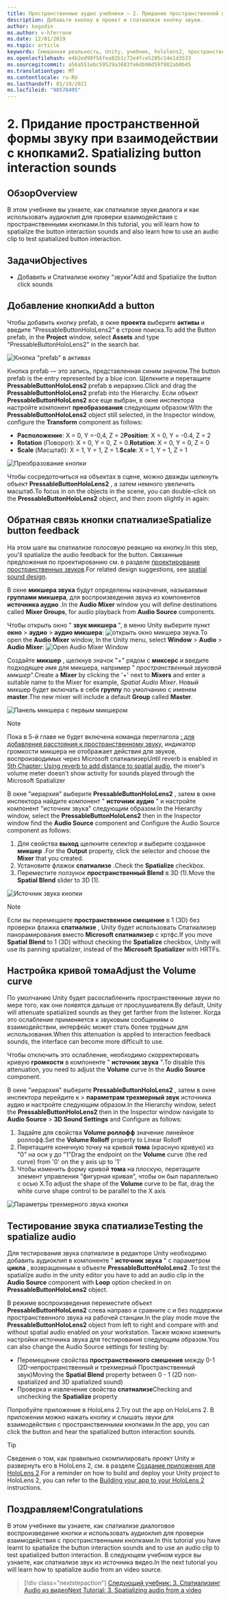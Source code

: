 ```yaml
---
title: Пространственные аудио учебники — 2. Придание пространственной формы звуку при взаимодействии с кнопками
description: Добавьте кнопку в проект и спатиализе кнопку звуки.
author: kegodin
ms.author: v-hferrone
ms.date: 12/01/2019
ms.topic: article
keywords: Смешанная реальность, Unity, учебник, hololens2, пространственный аудио, МРТК, набор средств для смешанной реальности, UWP, Windows 10, ХРТФ, функция передачи, связанная с HEAD, переглагол, Microsoft Спатиализер, Prefabs, кривая тома
ms.openlocfilehash: e4b2ed99f56fea82b1c72e4fce5205c14e1d3533
ms.sourcegitcommit: a56a551ebc59529a3683fe6db90d59f982ab0b45
ms.translationtype: MT
ms.contentlocale: ru-RU
ms.lasthandoff: 01/19/2021
ms.locfileid: "98578495"
---
```

# <a name="2-spatializing-button-interaction-sounds"></a><span data-ttu-id="b0a02-105">2. Придание пространственной формы звуку при взаимодействии с кнопками</span><span class="sxs-lookup"><span data-stu-id="b0a02-105">2. Spatializing button interaction sounds</span></span>

## <a name="overview"></a><span data-ttu-id="b0a02-106">Обзор</span><span class="sxs-lookup"><span data-stu-id="b0a02-106">Overview</span></span>

<span data-ttu-id="b0a02-107">В этом учебнике вы узнаете, как спатиализе звуки диалога и как использовать аудиоклип для проверки взаимодействия с пространственными кнопками.</span><span class="sxs-lookup"><span data-stu-id="b0a02-107">In this tutorial, you will learn how to spatialize the button interaction sounds and also learn how to use an audio clip to test spatialized button interaction.</span></span>  

## <a name="objectives"></a><span data-ttu-id="b0a02-108">Задачи</span><span class="sxs-lookup"><span data-stu-id="b0a02-108">Objectives</span></span>

* <span data-ttu-id="b0a02-109">Добавить и Спатиализе кнопку "звуки"</span><span class="sxs-lookup"><span data-stu-id="b0a02-109">Add and Spatialize the button click sounds</span></span>

## <a name="add-a-button"></a><span data-ttu-id="b0a02-110">Добавление кнопки</span><span class="sxs-lookup"><span data-stu-id="b0a02-110">Add a button</span></span>

<span data-ttu-id="b0a02-111">Чтобы добавить кнопку prefab, в окне **проекта** выберите **активы** и введите "PressableButtonHoloLens2" в строке поиска.</span><span class="sxs-lookup"><span data-stu-id="b0a02-111">To add the Button prefab, in the **Project** window, select **Assets** and type "PressableButtonHoloLens2" in the search bar.</span></span>

![Кнопка "prefab" в активах](images/spatial-audio/spatial-audio-02-section1-step1-1.png)

<span data-ttu-id="b0a02-113">Кнопка prefab — это запись, представленная синим значком.</span><span class="sxs-lookup"><span data-stu-id="b0a02-113">The button prefab is the entry represented by a blue icon.</span></span> <span data-ttu-id="b0a02-114">Щелкните и перетащите **PressableButtonHoloLens2** prefab в иерархию.</span><span class="sxs-lookup"><span data-stu-id="b0a02-114">Click and drag the **PressableButtonHoloLens2** prefab into the Hierarchy.</span></span> <span data-ttu-id="b0a02-115">Если объект **PressableButtonHoloLens2** все еще выбран, в окне инспектора настройте компонент **преобразования** следующим образом:</span><span class="sxs-lookup"><span data-stu-id="b0a02-115">With the **PressableButtonHoloLens2** object still selected, in the Inspector window, configure the **Transform** component as follows:</span></span>

* <span data-ttu-id="b0a02-116">**Расположение**: X = 0, Y =-0,4, Z = 2</span><span class="sxs-lookup"><span data-stu-id="b0a02-116">**Position**: X = 0, Y = -0.4, Z = 2</span></span>
* <span data-ttu-id="b0a02-117">**Rotation** (Поворот): X = 0, Y = 0, Z = 0.</span><span class="sxs-lookup"><span data-stu-id="b0a02-117">**Rotation**: X = 0, Y = 0, Z = 0</span></span>
* <span data-ttu-id="b0a02-118">**Scale** (Масштаб): X = 1, Y = 1, Z = 1.</span><span class="sxs-lookup"><span data-stu-id="b0a02-118">**Scale**: X = 1, Y = 1, Z = 1</span></span>

![Преобразование кнопки](images/spatial-audio/spatial-audio-02-section1-step1-2.png)

<span data-ttu-id="b0a02-120">Чтобы сосредоточиться на объектах в сцене, можно дважды щелкнуть объект **PressableButtonHoloLens2** , а затем немного увеличить масштаб.</span><span class="sxs-lookup"><span data-stu-id="b0a02-120">To focus in on the objects in the scene, you can double-click on the **PressableButtonHoloLens2** object, and then zoom slightly in again:</span></span>

## <a name="spatialize-button-feedback"></a><span data-ttu-id="b0a02-121">Обратная связь кнопки спатиализе</span><span class="sxs-lookup"><span data-stu-id="b0a02-121">Spatialize button feedback</span></span>

<span data-ttu-id="b0a02-122">На этом шаге вы спатиализе голосовую реакцию на кнопку.</span><span class="sxs-lookup"><span data-stu-id="b0a02-122">In this step, you'll spatialize the audio feedback for the button.</span></span> <span data-ttu-id="b0a02-123">Связанные предложения по проектированию см. в разделе [проектирование пространственных звуков](../../../design/spatial-sound-design.md).</span><span class="sxs-lookup"><span data-stu-id="b0a02-123">For related design suggestions, see [spatial sound design](../../../design/spatial-sound-design.md).</span></span>

<span data-ttu-id="b0a02-124">В окне **микшера звука** будут определены назначения, называемые **группами микшера**, для воспроизведения звука из компонентов **источника аудио** .</span><span class="sxs-lookup"><span data-stu-id="b0a02-124">In the **Audio Mixer** window you will define destinations called **Mixer Groups**, for audio playback from **Audio Source** components.</span></span>

<span data-ttu-id="b0a02-125">Чтобы открыть окно " **звук микшера** ", в меню Unity выберите пункт **окно**  >  **аудио**  >  **аудио микшера**: ![ открыть окно микшера звука.](images/spatial-audio/spatial-audio-02-section2-step1-1.png)</span><span class="sxs-lookup"><span data-stu-id="b0a02-125">To open the **Audio Mixer** window, In the Unity menu, select **Window** > **Audio** > **Audio Mixer**: ![Open Audio Mixer Window](images/spatial-audio/spatial-audio-02-section2-step1-1.png)</span></span>

 <span data-ttu-id="b0a02-126">Создайте **микшер** , щелкнув значок "+" рядом с **миксерс** и введите подходящее имя для микшера, например " _пространственный звуковой микшер_".</span><span class="sxs-lookup"><span data-stu-id="b0a02-126">Create a **Mixer** by clicking the '+' next to **Mixers** and enter a suitable name to the Mixer for example, _Spatial Audio Mixer_.</span></span> <span data-ttu-id="b0a02-127">Новый микшер будет включать в себя **группу** по умолчанию с именем **master**.</span><span class="sxs-lookup"><span data-stu-id="b0a02-127">The new mixer will include a default **Group** called **Master**.</span></span>

![Панель микшера с первым микшером](images/spatial-audio/spatial-audio-02-section2-step1-2.png)

> [!NOTE]
> <span data-ttu-id="b0a02-129">Пока в 5-й главе не будет включена команда переглагола [: для добавления расстояния к пространственному звуку](unity-spatial-audio-ch5.md), индикатор громкости микшера не отображает действия для звуков, воспроизводимых через Microsoft спатиализер</span><span class="sxs-lookup"><span data-stu-id="b0a02-129">Until reverb is enabled in [5th Chapter: Using reverb to add distance to spatial audio](unity-spatial-audio-ch5.md), the mixer's volume meter doesn't show activity for sounds played through the Microsoft Spatializer</span></span>

<span data-ttu-id="b0a02-130">В окне "иерархия" выберите **PressableButtonHoloLens2** , затем в окне инспектора найдите компонент " **источник аудио** " и настройте компонент "источник звука" следующим образом:</span><span class="sxs-lookup"><span data-stu-id="b0a02-130">In the Hierarchy window, select the **PressableButtonHoloLens2** then in the Inspector window find the **Audio Source** component and Configure the Audio Source component as follows:</span></span>

1. <span data-ttu-id="b0a02-131">Для свойства **выход** щелкните селектор и выберите созданное **микшер** .</span><span class="sxs-lookup"><span data-stu-id="b0a02-131">For the **Output** property, click the selector and choose the **Mixer** that you created.</span></span>
2. <span data-ttu-id="b0a02-132">Установите флажок **спатиализе** .</span><span class="sxs-lookup"><span data-stu-id="b0a02-132">Check the **Spatialize** checkbox.</span></span>
3. <span data-ttu-id="b0a02-133">Переместите ползунок **пространственный Blend** в 3D (1).</span><span class="sxs-lookup"><span data-stu-id="b0a02-133">Move the **Spatial Blend** slider to 3D (1).</span></span>

![Источник звука кнопки](images/spatial-audio/spatial-audio-02-section2-step1-3.png)

> [!NOTE]
> <span data-ttu-id="b0a02-135">Если вы перемещаете **пространственное смешение** в 1 (3D) без проверки флажка **спатиализе** , Unity будет использовать Спатиализер панорамирования вместо **Microsoft спатиализер** с хртфс.</span><span class="sxs-lookup"><span data-stu-id="b0a02-135">If you move **Spatial Blend** to 1 (3D) without checking the **Spatialize** checkbox, Unity will use its panning spatializer, instead of the **Microsoft Spatializer** with HRTFs.</span></span>

## <a name="adjust-the-volume-curve"></a><span data-ttu-id="b0a02-136">Настройка кривой тома</span><span class="sxs-lookup"><span data-stu-id="b0a02-136">Adjust the Volume curve</span></span>

<span data-ttu-id="b0a02-137">По умолчанию Unity будет расослабленить пространственные звуки по мере того, как они появятся дальше от прослушивателя.</span><span class="sxs-lookup"><span data-stu-id="b0a02-137">By default, Unity will attenuate spatialized sounds as they get farther from the listener.</span></span> <span data-ttu-id="b0a02-138">Когда это ослабление применяется к звуковым сообщениям о взаимодействии, интерфейс может стать более трудным для использования.</span><span class="sxs-lookup"><span data-stu-id="b0a02-138">When this attenuation is applied to interaction feedback sounds, the interface can become more difficult to use.</span></span>

<span data-ttu-id="b0a02-139">Чтобы отключить это ослабление, необходимо скорректировать кривую **громкости** в компоненте " **источник звука** ".</span><span class="sxs-lookup"><span data-stu-id="b0a02-139">To disable this attenuation, you need to adjust the **Volume** curve In the **Audio Source** component.</span></span>

<span data-ttu-id="b0a02-140">В окне "иерархия" выберите **PressableButtonHoloLens2** , затем в окне инспектора перейдите к   >  **параметрам трехмерный звук** источника аудио и настройте следующим образом.</span><span class="sxs-lookup"><span data-stu-id="b0a02-140">In the Hierarchy window, select the **PressableButtonHoloLens2** then in the Inspector window navigate to  **Audio Source** > **3D Sound Settings** and Configure as follows:</span></span>

1. <span data-ttu-id="b0a02-141">Задайте для свойства **Volume роллофф** значение линейное роллофф.</span><span class="sxs-lookup"><span data-stu-id="b0a02-141">Set the **Volume Rolloff** property to Linear Rolloff</span></span>
2. <span data-ttu-id="b0a02-142">Перетащите конечную точку на кривой **тома** (красную кривую) из "0" на оси y до "1"</span><span class="sxs-lookup"><span data-stu-id="b0a02-142">Drag the endpoint on the **Volume** curve (the red curve) from '0' on the y axis up to '1'</span></span>
3. <span data-ttu-id="b0a02-143">Чтобы изменить форму кривой **тома** на плоскую, перетащите элемент управления "фигурная кривая", чтобы он был параллельно с осью X.</span><span class="sxs-lookup"><span data-stu-id="b0a02-143">To adjust the shape of the **Volume** curve to be flat, drag the white curve shape control to be parallel to the X axis</span></span>

![Параметры трехмерного звука кнопки](images/spatial-audio/spatial-audio-02-section3-step1-1.png)

## <a name="testing-the-spatialize-audio"></a><span data-ttu-id="b0a02-145">Тестирование звука спатиализе</span><span class="sxs-lookup"><span data-stu-id="b0a02-145">Testing the spatialize audio</span></span>

<span data-ttu-id="b0a02-146">Для тестирования звука спатиализе в редакторе Unity необходимо добавить аудиоклип в компоненте " **источник звука** " с параметром **цикла** , возвращенным в объекте **PressableButtonHoloLens2** .</span><span class="sxs-lookup"><span data-stu-id="b0a02-146">To test the spatialize audio in the unity editor you have to add an audio clip in the **Audio Source** component with **Loop** option checked in on **PressableButtonHoloLens2** object.</span></span>

<span data-ttu-id="b0a02-147">В режиме воспроизведения переместите объект **PressableButtonHoloLens2** слева направо и сравните с и без поддержки пространственного звука на рабочей станции.</span><span class="sxs-lookup"><span data-stu-id="b0a02-147">In the play mode move the **PressableButtonHoloLens2** object from left to right and compare with and without spatial audio enabled on your workstation.</span></span> <span data-ttu-id="b0a02-148">Также можно изменить настройки источника звука для тестирования следующим образом.</span><span class="sxs-lookup"><span data-stu-id="b0a02-148">You can also change the Audio Source settings for testing by:</span></span>

* <span data-ttu-id="b0a02-149">Перемещение свойства **пространственного смешения** между 0-1 (2D-непространственный и трехмерный Пространственный звук)</span><span class="sxs-lookup"><span data-stu-id="b0a02-149">Moving the **Spatial Blend** property between 0 - 1 (2D non-spatialized and 3D spatialized sound)</span></span>
* <span data-ttu-id="b0a02-150">Проверка и извлечение свойства **спатиализе**</span><span class="sxs-lookup"><span data-stu-id="b0a02-150">Checking and unchecking the **Spatialize** property</span></span>

<span data-ttu-id="b0a02-151">Попробуйте приложение в HoloLens 2.</span><span class="sxs-lookup"><span data-stu-id="b0a02-151">Try out the app on HoloLens 2.</span></span> <span data-ttu-id="b0a02-152">В приложении можно нажать кнопку и слышать звуки для взаимодействия с пространственными кнопками.</span><span class="sxs-lookup"><span data-stu-id="b0a02-152">In the app, you can click the button and hear the spatialized button interaction sounds.</span></span>

> [!TIP]
> <span data-ttu-id="b0a02-153">Сведения о том, как правильно скомпилировать проект Unity и развернуть его в HoloLens 2, см. в разделе [Создание приложения для HoloLens 2](mr-learning-base-02.md#building-your-application-to-your-hololens-2).</span><span class="sxs-lookup"><span data-stu-id="b0a02-153">For a reminder on how to build and deploy your Unity project to HoloLens 2, you can refer to the [Building your app to your HoloLens 2](mr-learning-base-02.md#building-your-application-to-your-hololens-2) instructions.</span></span>

## <a name="congratulations"></a><span data-ttu-id="b0a02-154">Поздравляем!</span><span class="sxs-lookup"><span data-stu-id="b0a02-154">Congratulations</span></span>

<span data-ttu-id="b0a02-155">В этом учебнике вы узнаете, как спатиализе диалоговое воспроизведение кнопки и использовать аудиоклип для проверки взаимодействия с пространственными кнопками.</span><span class="sxs-lookup"><span data-stu-id="b0a02-155">In this tutorial you have learnt to spatialize the button interaction sounds and to use an audio clip to test spatialized button interaction.</span></span> <span data-ttu-id="b0a02-156">В следующем учебном курсе вы узнаете, как спатиализе звук из источника видео.</span><span class="sxs-lookup"><span data-stu-id="b0a02-156">In the next tutorial you will learn how to spatialize audio from an video source.</span></span>

> [!div class="nextstepaction"]
> [<span data-ttu-id="b0a02-157">Следующий учебник: 3. Спатиализинг Audio из видео</span><span class="sxs-lookup"><span data-stu-id="b0a02-157">Next Tutorial: 3. Spatializing audio from a video</span></span>](unity-spatial-audio-ch3.md)
